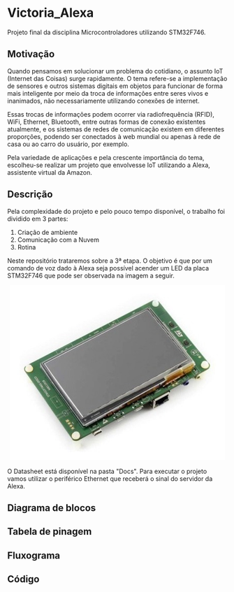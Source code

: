 # Victoria_Alexa

Projeto final da disciplina Microcontroladores utilizando STM32F746.

## Motivação

Quando pensamos em solucionar um problema do cotidiano, o assunto IoT (Internet das Coisas) surge rapidamente. O tema refere-se a implementação de sensores e outros sistemas digitais em objetos para funcionar de forma mais inteligente por meio da troca de informações entre seres vivos e inanimados, não necessariamente utilizando conexões de internet.

Essas trocas de informações podem ocorrer via radiofrequência (RFID), WiFi, Ethernet, Bluetooth, entre outras formas de conexão existentes atualmente, e os sistemas de redes de comunicação existem em diferentes proporções, podendo ser conectados à web mundial ou apenas à rede de casa ou ao carro do usuário, por exemplo.

Pela variedade de aplicações e pela crescente importância do tema, escolheu-se realizar um projeto que envolvesse IoT utilizando a Alexa, assistente virtual da Amazon.

## Descrição

Pela complexidade do projeto e pelo pouco tempo disponível, o trabalho foi dividido em 3 partes:

1. Criação de ambiente 
2. Comunicação com a Nuvem
3. Rotina

Neste repositório trataremos sobre a 3ª etapa. O objetivo é que por um comando de voz dado à Alexa seja possível acender um LED da placa STM32F746 que pode ser observada na imagem a seguir.

<p align="center">
  <img src = 'Docs/discovery.jpg' height=400 />
</p>

O Datasheet está disponível na pasta "Docs". Para executar o projeto vamos utilizar o periférico Ethernet que receberá o sinal do servidor da Alexa.

## Diagrama de blocos

## Tabela de pinagem

## Fluxograma

## Código
